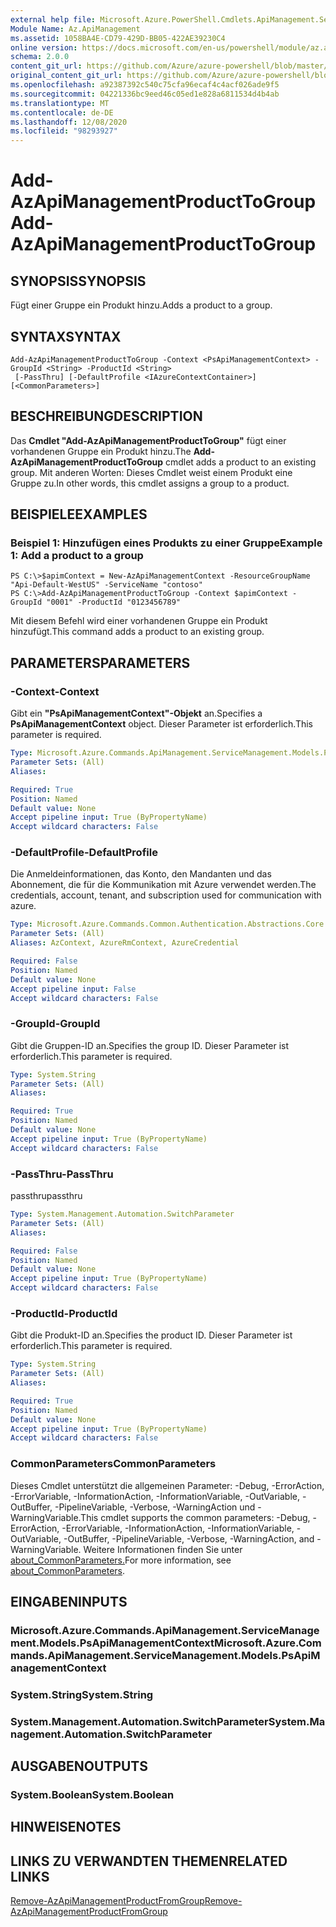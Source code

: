 ```yaml
---
external help file: Microsoft.Azure.PowerShell.Cmdlets.ApiManagement.ServiceManagement.dll-Help.xml
Module Name: Az.ApiManagement
ms.assetid: 1058BA4E-CD79-429D-BB05-422AE39230C4
online version: https://docs.microsoft.com/en-us/powershell/module/az.apimanagement/add-azapimanagementproducttogroup
schema: 2.0.0
content_git_url: https://github.com/Azure/azure-powershell/blob/master/src/ApiManagement/ApiManagement/help/Add-AzApiManagementProductToGroup.md
original_content_git_url: https://github.com/Azure/azure-powershell/blob/master/src/ApiManagement/ApiManagement/help/Add-AzApiManagementProductToGroup.md
ms.openlocfilehash: a92387392c540c75cfa96ecaf4c4acf026ade9f5
ms.sourcegitcommit: 04221336bc9eed46c05ed1e828a6811534d4b4ab
ms.translationtype: MT
ms.contentlocale: de-DE
ms.lasthandoff: 12/08/2020
ms.locfileid: "98293927"
---
```

# <span data-ttu-id="37c2c-101">Add-AzApiManagementProductToGroup</span><span class="sxs-lookup"><span data-stu-id="37c2c-101">Add-AzApiManagementProductToGroup</span></span>

## <span data-ttu-id="37c2c-102">SYNOPSIS</span><span class="sxs-lookup"><span data-stu-id="37c2c-102">SYNOPSIS</span></span>
<span data-ttu-id="37c2c-103">Fügt einer Gruppe ein Produkt hinzu.</span><span class="sxs-lookup"><span data-stu-id="37c2c-103">Adds a product to a group.</span></span>

## <span data-ttu-id="37c2c-104">SYNTAX</span><span class="sxs-lookup"><span data-stu-id="37c2c-104">SYNTAX</span></span>

```
Add-AzApiManagementProductToGroup -Context <PsApiManagementContext> -GroupId <String> -ProductId <String>
 [-PassThru] [-DefaultProfile <IAzureContextContainer>] [<CommonParameters>]
```

## <span data-ttu-id="37c2c-105">BESCHREIBUNG</span><span class="sxs-lookup"><span data-stu-id="37c2c-105">DESCRIPTION</span></span>
<span data-ttu-id="37c2c-106">Das **Cmdlet "Add-AzApiManagementProductToGroup"** fügt einer vorhandenen Gruppe ein Produkt hinzu.</span><span class="sxs-lookup"><span data-stu-id="37c2c-106">The **Add-AzApiManagementProductToGroup** cmdlet adds a product to an existing group.</span></span>
<span data-ttu-id="37c2c-107">Mit anderen Worten: Dieses Cmdlet weist einem Produkt eine Gruppe zu.</span><span class="sxs-lookup"><span data-stu-id="37c2c-107">In other words, this cmdlet assigns a group to a product.</span></span>

## <span data-ttu-id="37c2c-108">BEISPIELE</span><span class="sxs-lookup"><span data-stu-id="37c2c-108">EXAMPLES</span></span>

### <span data-ttu-id="37c2c-109">Beispiel 1: Hinzufügen eines Produkts zu einer Gruppe</span><span class="sxs-lookup"><span data-stu-id="37c2c-109">Example 1: Add a product to a group</span></span>
```
PS C:\>$apimContext = New-AzApiManagementContext -ResourceGroupName "Api-Default-WestUS" -ServiceName "contoso"
PS C:\>Add-AzApiManagementProductToGroup -Context $apimContext -GroupId "0001" -ProductId "0123456789"
```

<span data-ttu-id="37c2c-110">Mit diesem Befehl wird einer vorhandenen Gruppe ein Produkt hinzufügt.</span><span class="sxs-lookup"><span data-stu-id="37c2c-110">This command adds a product to an existing group.</span></span>

## <span data-ttu-id="37c2c-111">PARAMETERS</span><span class="sxs-lookup"><span data-stu-id="37c2c-111">PARAMETERS</span></span>

### <span data-ttu-id="37c2c-112">-Context</span><span class="sxs-lookup"><span data-stu-id="37c2c-112">-Context</span></span>
<span data-ttu-id="37c2c-113">Gibt ein **"PsApiManagementContext"-Objekt** an.</span><span class="sxs-lookup"><span data-stu-id="37c2c-113">Specifies a **PsApiManagementContext** object.</span></span>
<span data-ttu-id="37c2c-114">Dieser Parameter ist erforderlich.</span><span class="sxs-lookup"><span data-stu-id="37c2c-114">This parameter is required.</span></span>

```yaml
Type: Microsoft.Azure.Commands.ApiManagement.ServiceManagement.Models.PsApiManagementContext
Parameter Sets: (All)
Aliases:

Required: True
Position: Named
Default value: None
Accept pipeline input: True (ByPropertyName)
Accept wildcard characters: False
```

### <span data-ttu-id="37c2c-115">-DefaultProfile</span><span class="sxs-lookup"><span data-stu-id="37c2c-115">-DefaultProfile</span></span>
<span data-ttu-id="37c2c-116">Die Anmeldeinformationen, das Konto, den Mandanten und das Abonnement, die für die Kommunikation mit Azure verwendet werden.</span><span class="sxs-lookup"><span data-stu-id="37c2c-116">The credentials, account, tenant, and subscription used for communication with azure.</span></span>

```yaml
Type: Microsoft.Azure.Commands.Common.Authentication.Abstractions.Core.IAzureContextContainer
Parameter Sets: (All)
Aliases: AzContext, AzureRmContext, AzureCredential

Required: False
Position: Named
Default value: None
Accept pipeline input: False
Accept wildcard characters: False
```

### <span data-ttu-id="37c2c-117">-GroupId</span><span class="sxs-lookup"><span data-stu-id="37c2c-117">-GroupId</span></span>
<span data-ttu-id="37c2c-118">Gibt die Gruppen-ID an.</span><span class="sxs-lookup"><span data-stu-id="37c2c-118">Specifies the group ID.</span></span>
<span data-ttu-id="37c2c-119">Dieser Parameter ist erforderlich.</span><span class="sxs-lookup"><span data-stu-id="37c2c-119">This parameter is required.</span></span>

```yaml
Type: System.String
Parameter Sets: (All)
Aliases:

Required: True
Position: Named
Default value: None
Accept pipeline input: True (ByPropertyName)
Accept wildcard characters: False
```

### <span data-ttu-id="37c2c-120">-PassThru</span><span class="sxs-lookup"><span data-stu-id="37c2c-120">-PassThru</span></span>
<span data-ttu-id="37c2c-121">passthru</span><span class="sxs-lookup"><span data-stu-id="37c2c-121">passthru</span></span>

```yaml
Type: System.Management.Automation.SwitchParameter
Parameter Sets: (All)
Aliases:

Required: False
Position: Named
Default value: None
Accept pipeline input: True (ByPropertyName)
Accept wildcard characters: False
```

### <span data-ttu-id="37c2c-122">-ProductId</span><span class="sxs-lookup"><span data-stu-id="37c2c-122">-ProductId</span></span>
<span data-ttu-id="37c2c-123">Gibt die Produkt-ID an.</span><span class="sxs-lookup"><span data-stu-id="37c2c-123">Specifies the product ID.</span></span>
<span data-ttu-id="37c2c-124">Dieser Parameter ist erforderlich.</span><span class="sxs-lookup"><span data-stu-id="37c2c-124">This parameter is required.</span></span>

```yaml
Type: System.String
Parameter Sets: (All)
Aliases:

Required: True
Position: Named
Default value: None
Accept pipeline input: True (ByPropertyName)
Accept wildcard characters: False
```

### <span data-ttu-id="37c2c-125">CommonParameters</span><span class="sxs-lookup"><span data-stu-id="37c2c-125">CommonParameters</span></span>
<span data-ttu-id="37c2c-126">Dieses Cmdlet unterstützt die allgemeinen Parameter: -Debug, -ErrorAction, -ErrorVariable, -InformationAction, -InformationVariable, -OutVariable, -OutBuffer, -PipelineVariable, -Verbose, -WarningAction und -WarningVariable.</span><span class="sxs-lookup"><span data-stu-id="37c2c-126">This cmdlet supports the common parameters: -Debug, -ErrorAction, -ErrorVariable, -InformationAction, -InformationVariable, -OutVariable, -OutBuffer, -PipelineVariable, -Verbose, -WarningAction, and -WarningVariable.</span></span> <span data-ttu-id="37c2c-127">Weitere Informationen finden Sie unter [about_CommonParameters.](http://go.microsoft.com/fwlink/?LinkID=113216)</span><span class="sxs-lookup"><span data-stu-id="37c2c-127">For more information, see [about_CommonParameters](http://go.microsoft.com/fwlink/?LinkID=113216).</span></span>

## <span data-ttu-id="37c2c-128">EINGABEN</span><span class="sxs-lookup"><span data-stu-id="37c2c-128">INPUTS</span></span>

### <span data-ttu-id="37c2c-129">Microsoft.Azure.Commands.ApiManagement.ServiceManagement.Models.PsApiManagementContext</span><span class="sxs-lookup"><span data-stu-id="37c2c-129">Microsoft.Azure.Commands.ApiManagement.ServiceManagement.Models.PsApiManagementContext</span></span>

### <span data-ttu-id="37c2c-130">System.String</span><span class="sxs-lookup"><span data-stu-id="37c2c-130">System.String</span></span>

### <span data-ttu-id="37c2c-131">System.Management.Automation.SwitchParameter</span><span class="sxs-lookup"><span data-stu-id="37c2c-131">System.Management.Automation.SwitchParameter</span></span>

## <span data-ttu-id="37c2c-132">AUSGABEN</span><span class="sxs-lookup"><span data-stu-id="37c2c-132">OUTPUTS</span></span>

### <span data-ttu-id="37c2c-133">System.Boolean</span><span class="sxs-lookup"><span data-stu-id="37c2c-133">System.Boolean</span></span>

## <span data-ttu-id="37c2c-134">HINWEISE</span><span class="sxs-lookup"><span data-stu-id="37c2c-134">NOTES</span></span>

## <span data-ttu-id="37c2c-135">LINKS ZU VERWANDTEN THEMEN</span><span class="sxs-lookup"><span data-stu-id="37c2c-135">RELATED LINKS</span></span>

[<span data-ttu-id="37c2c-136">Remove-AzApiManagementProductFromGroup</span><span class="sxs-lookup"><span data-stu-id="37c2c-136">Remove-AzApiManagementProductFromGroup</span></span>](./Remove-AzApiManagementProductFromGroup.md)


